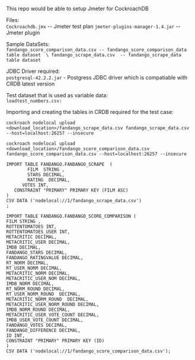 This repo would be able to setup Jmeter for CockroachDB

Files: \
`Cockroachdb.jmx` -- Jmeter test plan
`jmeter-plugins-manager-1.4.jar` -- Jmeter plugin

Sample DataSets: \
`fandango_score_comparison_data.csv -- fandango_score_comparison_data table dataset  \
fandango_scrape_data.csv  -- fandango_scrape_data table dataset`

JDBC Driver required: \
`postgresql-42.2.2.jar` - Postgress JDBC driver which is compatiable with CRDB latest version

Test dataset that is used as variable data: \
`loadtest_numbers.csv: `

Importing and creating the tables in CRDB required for the test case:

```
cockroach nodelocal upload <download_location>/fandango_scrape_data.csv fandango_scrape_data.csv --host=localhost:26257 --insecure 

cockroach nodelocal upload <download_location>/fandango_score_comparison_data.csv  fandango_score_comparison_data.csv --host=localhost:26257 --insecure

IMPORT TABLE FANDANGO.FANDANGO_SCRAPE  (
        FILM  STRING ,
        STARS DECIMAL,
        RATING  DECIMAL,
      VOTES INT,
   CONSTRAINT "PRIMARY" PRIMARY KEY (FILM ASC)
)
CSV DATA ('nodelocal://1/fandango_scrape_data.csv')
;

IMPORT TABLE FANDANGO.FANDANGO_SCORE_COMPARISON (
FILM STRING ,
ROTTENTOMATOES INT,
ROTTENTOMATOES_USER INT,
METACRITIC DECIMAL,
METACRITIC_USER DECIMAL,
IMDB DECIMAL,
FANDANGO_STARS DECIMAL,
FANDANGO_RATINGVALUE DECIMAL,
RT_NORM DECIMAL,
RT_USER_NORM DECIMAL,
METACRITIC_NORM DECIMAL,
METACRITIC_USER_NOM DECIMAL,
IMDB_NORM DECIMAL,
RT_NORM_ROUND DECIMAL,
RT_USER_NORM_ROUND  DECIMAL,
METACRITIC_NORM_ROUND  DECIMAL,
METACRITIC_USER_NORM_ROUND DECIMAL,
IMDB_NORM_ROUND DECIMAL,
METACRITIC_USER_VOTE_COUNT DECIMAL,
IMDB_USER_VOTE_COUNT DECIMAL,
FANDANGO_VOTES DECIMAL,
FANDANGO_DIFFERENCE DECIMAL,
ID INT,
CONSTRAINT "PRIMARY" PRIMARY KEY (ID)
)
CSV DATA ('nodelocal://1/fandango_score_comparison_data.csv');
```
